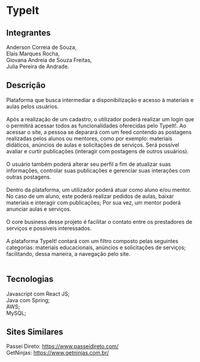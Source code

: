 # TypeIt

## Integrantes
Anderson Correia de Souza,<br>
Elaís Marques Rocha,<br>
Giovana Andreia de Souza Freitas, <br>
Julia Pereira de Andrade. <br>

## Descrição

Plataforma que busca intermediar a disponibilização e acesso à materiais e aulas pelos usuários. <br><br>
Após a realização de um cadastro, o utilizador poderá realizar um login que o permitirá acessar todos as funcionalidades oferecidas pelo TypeIt!. Ao acessar o site, a pessoa se deparará com um feed contendo as postagens realizadas pelos alunos ou mentores, como por exemplo: materiais didáticos, anúncios de aulas e solicitações de serviços. Será possível avaliar e curtir publicações (interagir com postagens de outros usuários). <br><br>
O usuário também poderá alterar seu perfil a fim de atualizar suas informações, controlar suas publicações e gerenciar suas interações com outras postagens. <br><br>
Dentro da plataforma, um utilizador poderá atuar como aluno e/ou mentor. No caso de um aluno, este poderá realizar pedidos de aulas, baixar materiais e interagir com publicações; Por sua vez, um mentor poderá anunciar aulas e serviços. <br><br>
O core business desse projeto é facilitar o contato entre os prestadores de serviços e possíveis interessados.<br><br>
A plataforma TypeIt! contará com um filtro composto pelas seguintes categorias: materiais educacionais, anúncios e solicitações de serviços; facilitando, dessa maneira, a navegação pelo site. <br><br>

## Tecnologias
Javascript com React JS; <br>
Java com Spring; <br>
AWS; <br>
MySQL; <br>

## Sites Similares
Passei Direto: https://www.passeidireto.com/ <br>
GetNinjas: https://www.getninjas.com.br/ <br>
